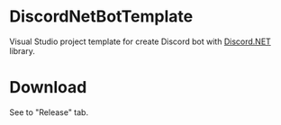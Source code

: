 # DiscordNetBotTemplate
Visual Studio project template for create Discord bot with [Discord.NET](https://github.com/discord-net/Discord.Net) library.

# Download
See to "Release" tab.
